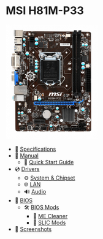 # MSI H81M-P33

<img src="Pictures/02.png" width="240px">

- 🧾 [Specifications](/Specifications.md)
- 📕 [Manual](/Manual/M7817v1.0.pdf)
  - 📘 [Quick Start Guide](/Manual/Quick%20Installation%20Guide/MB_QIG_wHDMI.pdf)
- 💿 [Drivers](/Drivers/)
  - ⚙ [System & Chipset](/Drivers/intel_chipset_9.zip)
  - 🌐 [LAN](/Drivers/realtek_pcielan_w10.zip)
  - 🔊 [Audio](https://github.com/pal1000/Realtek-UAD-generic)
- 💾 [BIOS](/BIOS/)
  - 🛠 [BIOS Mods](/BIOS/BIOS%20Mods/)
    - 🧼 [ME Cleaner](/BIOS/BIOS%20Mods/ME%20Cleaner/)
    - 💼 [SLIC Mods](/BIOS/BIOS%20Mods/SLIC%20Mods/)
- 📸 [Screenshots](/BIOS/Screenshots/)